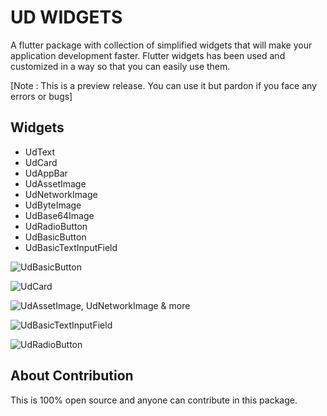 # UD WIDGETS

A flutter package with collection of simplified widgets that will make your application development faster. Flutter widgets has been used and customized in a way so that you can easily use them.

[Note : This is a preview release. You can use it but pardon if you face any errors or bugs]

## Widgets

- UdText
- UdCard
- UdAppBar
- UdAssetImage
- UdNetworkImage
- UdByteImage
- UdBase64Image
- UdRadioButton
- UdBasicButton
- UdBasicTextInputField

![UdBasicButton](https://www.shajedulislam.dev/udwidgets/buttons.png)

![UdCard](https://www.shajedulislam.dev/udwidgets/card.png)

![UdAssetImage, UdNetworkImage & more](https://www.shajedulislam.dev/udwidgets/image.png)

![UdBasicTextInputField](https://www.shajedulislam.dev/udwidgets/textinput.png)

![UdRadioButton](https://www.shajedulislam.dev/udwidgets/radio.png)

## About Contribution

This is 100% open source and anyone can contribute in this package.